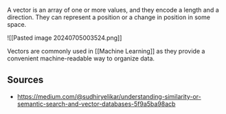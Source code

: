 A vector is an array of one or more values, and they encode a length and a direction. They can represent a position or a change in position in some space. 

![[Pasted image 20240705003524.png]]

Vectors are commonly used in [[Machine Learning]] as they provide a convenient machine-readable way to organize data. 

## Sources
- https://medium.com/@sudhiryelikar/understanding-similarity-or-semantic-search-and-vector-databases-5f9a5ba98acb
